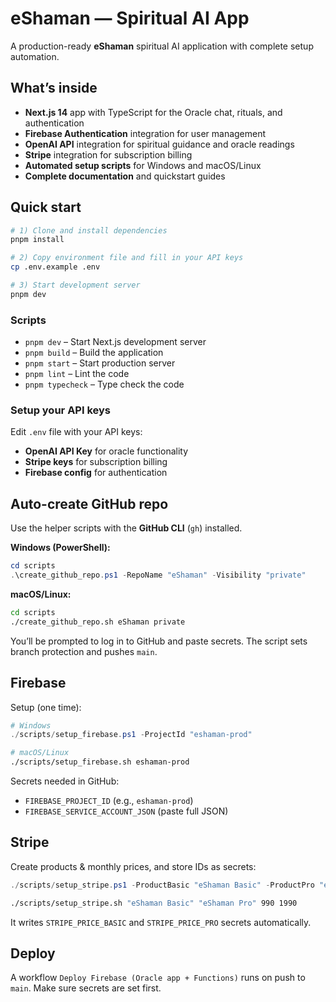 # eShaman — Spiritual AI App

A production-ready **eShaman** spiritual AI application with complete setup automation.

## What’s inside
- **Next.js 14** app with TypeScript for the Oracle chat, rituals, and authentication
- **Firebase Authentication** integration for user management  
- **OpenAI API** integration for spiritual guidance and oracle readings
- **Stripe** integration for subscription billing
- **Automated setup scripts** for Windows and macOS/Linux
- **Complete documentation** and quickstart guides

## Quick start
```bash
# 1) Clone and install dependencies
pnpm install

# 2) Copy environment file and fill in your API keys
cp .env.example .env

# 3) Start development server
pnpm dev
```

### Scripts
- `pnpm dev` – Start Next.js development server
- `pnpm build` – Build the application
- `pnpm start` – Start production server
- `pnpm lint` – Lint the code
- `pnpm typecheck` – Type check the code

### Setup your API keys
Edit `.env` file with your API keys:
- **OpenAI API Key** for oracle functionality
- **Stripe keys** for subscription billing
- **Firebase config** for authentication


## Auto-create GitHub repo
Use the helper scripts with the **GitHub CLI** (`gh`) installed.

**Windows (PowerShell):**
```powershell
cd scripts
.\create_github_repo.ps1 -RepoName "eShaman" -Visibility "private"
```

**macOS/Linux:**
```bash
cd scripts
./create_github_repo.sh eShaman private
```
You’ll be prompted to log in to GitHub and paste secrets. The script sets branch protection and pushes `main`.


## Firebase
Setup (one time):
```powershell
# Windows
./scripts/setup_firebase.ps1 -ProjectId "eshaman-prod"
```
```bash
# macOS/Linux
./scripts/setup_firebase.sh eshaman-prod
```
Secrets needed in GitHub:
- `FIREBASE_PROJECT_ID` (e.g., `eshaman-prod`)
- `FIREBASE_SERVICE_ACCOUNT_JSON` (paste full JSON)

## Stripe
Create products & monthly prices, and store IDs as secrets:
```powershell
./scripts/setup_stripe.ps1 -ProductBasic "eShaman Basic" -ProductPro "eShaman Pro" -BasicPriceMonthlyCents 990 -ProPriceMonthlyCents 1990
```
```bash
./scripts/setup_stripe.sh "eShaman Basic" "eShaman Pro" 990 1990
```
It writes `STRIPE_PRICE_BASIC` and `STRIPE_PRICE_PRO` secrets automatically.

## Deploy
A workflow `Deploy Firebase (Oracle app + Functions)` runs on push to `main`.
Make sure secrets are set first.

